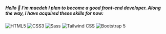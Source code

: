 
***Hello 👋
I'm maedeh
I plan to become a good front-end developer.
Along the way, I have acquired these skills for now:***
###
![HTML5](https://img.shields.io/badge/HTML5-E34F26?logo=HTML5&logoColor=white&style=for-the-badge)
![CSS3](https://img.shields.io/badge/CSS3-1572B6?logo=CSS3&logoColor=white&style=for-the-badge)
![Sass](https://img.shields.io/badge/Sass-BF4080?style=for-the-badge&logo=sass&logoColor=white)
![Tailwind CSS](https://img.shields.io/badge/Tailwind_CSS-0B1222?style=for-the-badge&logo=tailwindcss)
![Bootstrap 5](https://img.shields.io/badge/bootstrap_5-702CF5?style=for-the-badge&logo=bootstrap&logoColor=212529)
###
